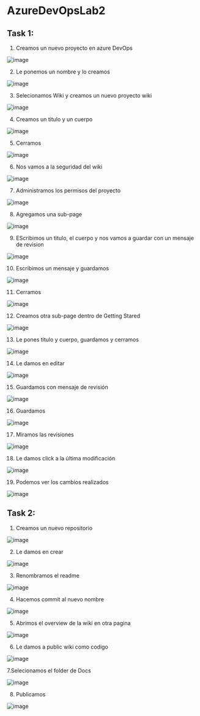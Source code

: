 # AzureDevOpsLab2
## Task 1:
1. Creamos un nuevo proyecto en azure DevOps

![image](https://github.com/CristianAlvarez-b/AzureDevOpsLab2/assets/134233917/f14dab3c-11bb-4db6-a8cc-191c6dd994df)
 
2. Le ponemos un nombre y lo creamos

![image](https://github.com/CristianAlvarez-b/AzureDevOpsLab2/assets/134233917/e3749a95-44f7-4cc6-9101-50a7dbe13e38)

3. Selecionamos Wiki y creamos un nuevo proyecto wiki

![image](https://github.com/CristianAlvarez-b/AzureDevOpsLab2/assets/134233917/8a723fde-90c5-4457-888d-3b96b714ad7c)

4. Creamos un titulo y un cuerpo

![image](https://github.com/CristianAlvarez-b/AzureDevOpsLab2/assets/134233917/703fdefd-26df-4557-bfa9-6a640960f014)

5. Cerramos

![image](https://github.com/CristianAlvarez-b/AzureDevOpsLab2/assets/134233917/93256b05-3dbf-4734-836d-b32479fbade8)

6.  Nos vamos a la seguridad del wiki

![image](https://github.com/CristianAlvarez-b/AzureDevOpsLab2/assets/134233917/0d3bbcec-b355-41e4-b520-e24e675bc8f9)

7.  Administramos los permisos del proyecto

![image](https://github.com/CristianAlvarez-b/AzureDevOpsLab2/assets/134233917/0710f0fa-11ec-49d9-b44c-adc87bab6c6c)

8.  Agregamos una sub-page

![image](https://github.com/CristianAlvarez-b/AzureDevOpsLab2/assets/134233917/65b15595-2d22-47f0-8675-dd593fb13a02)

9.  EScribimos un titulo, el cuerpo y nos vamos a guardar con un mensaje de revision

![image](https://github.com/CristianAlvarez-b/AzureDevOpsLab2/assets/134233917/e4083c2b-7333-4156-8d73-f0e0d4e085cc)

10.  Escribimos un mensaje y guardamos

![image](https://github.com/CristianAlvarez-b/AzureDevOpsLab2/assets/134233917/065ca998-fa89-44e6-b89e-d0bf109dd54a)

11.  Cerramos

![image](https://github.com/CristianAlvarez-b/AzureDevOpsLab2/assets/134233917/fd73645c-d63d-4eec-a543-0d42efd14136)

12.  Creamos otra sub-page dentro de Getting Stared

![image](https://github.com/CristianAlvarez-b/AzureDevOpsLab2/assets/134233917/62538cf8-12f3-4ef3-adcf-8885e9ad2c1c)

13.  Le pones titulo y cuerpo, guardamos y cerramos

![image](https://github.com/CristianAlvarez-b/AzureDevOpsLab2/assets/134233917/80a2c43a-8f75-4600-a830-4c97e869479b)

14.  Le damos en editar

![image](https://github.com/CristianAlvarez-b/AzureDevOpsLab2/assets/134233917/18b0f08d-13b0-4d42-9776-7b254823d84a)

15.  Guardamos con mensaje de revisión

![image](https://github.com/CristianAlvarez-b/AzureDevOpsLab2/assets/134233917/e9e3b0da-c46c-4bd1-ba6b-d72ea9a40cf9)

16.  Guardamos

![image](https://github.com/CristianAlvarez-b/AzureDevOpsLab2/assets/134233917/853410d0-773e-4c48-bb82-afc30c291644)

17.  Miramos las revisiones

![image](https://github.com/CristianAlvarez-b/AzureDevOpsLab2/assets/134233917/146c7895-ea82-4e7e-bdb1-d995a7396b1b)

18. Le damos click a la última modificación

![image](https://github.com/CristianAlvarez-b/AzureDevOpsLab2/assets/134233917/477f15b4-d756-4b27-a5b4-25e9164af90b)

19. Podemos ver los cambios realizados

![image](https://github.com/CristianAlvarez-b/AzureDevOpsLab2/assets/134233917/cc7fc0b0-d6b0-4afe-b685-0bcdba3da37d)

## Task 2:
1. Creamos un nuevo repositorio

![image](https://github.com/CristianAlvarez-b/AzureDevOpsLab2/assets/134233917/00310beb-0b5b-49c1-b7e0-c964169bd859)

2. Le damos en crear

![image](https://github.com/CristianAlvarez-b/AzureDevOpsLab2/assets/134233917/0f863910-3c3f-41ce-805c-55a9898ce2ed)

3. Renombramos el readme

![image](https://github.com/CristianAlvarez-b/AzureDevOpsLab2/assets/134233917/70a37d2f-750d-4dd8-90f3-45786fc26719)

4. Hacemos commit al nuevo nombre

![image](https://github.com/CristianAlvarez-b/AzureDevOpsLab2/assets/134233917/4eafd1e1-fce4-4c91-92f0-a3a4e6c488d6)

5. Abrimos el overview de la wiki en otra pagina

![image](https://github.com/CristianAlvarez-b/AzureDevOpsLab2/assets/134233917/98dc9e5e-29aa-49fd-bed3-9b46acc99f00)

6. Le damos a public wiki como codigo

![image](https://github.com/CristianAlvarez-b/AzureDevOpsLab2/assets/134233917/6d0611eb-ba8e-451d-a947-dfa310c28743)

7.Selecionamos el folder de Docs

![image](https://github.com/CristianAlvarez-b/AzureDevOpsLab2/assets/134233917/3cd1e463-207f-4de6-ac0c-15e7c73029c9)

8. Publicamos

![image](https://github.com/CristianAlvarez-b/AzureDevOpsLab2/assets/134233917/4de5ed42-8be7-4dd7-b2ab-cd8bb8990ba8)
